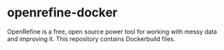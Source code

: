 # openrefine-docker
 OpenRefine is a free, open source power tool for working with messy data and improving it. This repository contains Dockerbuild files.

